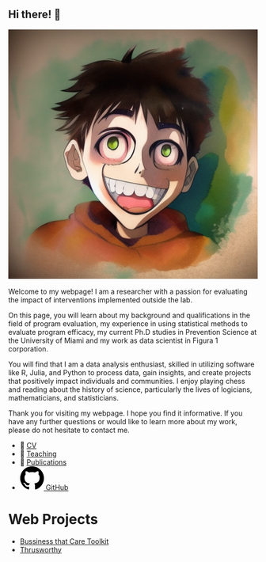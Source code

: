 ## Hi there! 👋

<img class="avatar" src="img/me.png" alt="avatar">

Welcome to my webpage! I am a researcher with a passion for evaluating the impact of interventions implemented outside the lab.

On this page, you will learn about my background and qualifications in the field of program evaluation, my experience in using statistical methods to evaluate program efficacy, my current Ph.D studies in Prevention Science at the University of Miami and my work as data scientist in Figura 1 corporation.

You will find that I am a data analysis enthusiast, skilled in utilizing software like R, Julia, and Python to process data, gain insights, and create projects that positively impact individuals and communities. I enjoy playing chess and reading about the history of science, particularly the lives of logicians, mathematicians, and statisticians.

Thank you for visiting my webpage. I hope you find it informative. If you have any further questions or would like to learn more about my work, please do not hesitate to contact me.

-   📰 [CV](https://github.com/focardozom/cv/blob/main/cv/cv.pdf)
-   🧑 [Teaching](https://github.com/focardozom/Advanced-Research-Methods)
-   📝 [Publications](https://orcid.org/0000-0002-1925-4954)
-   [![](img/github.svg) GitHub](https://github.com/focardozom)

# Web Projects

- [Bussiness that Care Toolkit](https://test-toolkit.netlify.app/)
- [Thrusworthy](https://francisco-cardozo.shinyapps.io/thrusworthy/)

